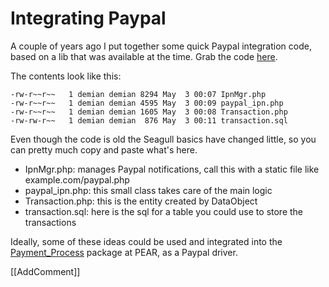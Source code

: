 <!-- Name: Integration/Paypal -->
<!-- Version: 2 -->
<!-- Last-Modified: 2006/11/30 15:52:45 -->
<!-- Author: demian -->
# Integrating Paypal

A couple of years ago I put together some quick Paypal integration code, based on a lib that was available at the time.  Grab the code [here](http://seagullfiles.phpkitchen.com/paypal.tar.gz).

The contents look like this:


    -rw-r~~r~~   1 demian demian 8294 May  3 00:07 IpnMgr.php
    -rw-r~~r~~   1 demian demian 4595 May  3 00:09 paypal_ipn.php
    -rw-r~~r~~   1 demian demian 1605 May  3 00:08 Transaction.php
    -rw-rw-r~~   1 demian demian  876 May  3 00:11 transaction.sql

Even though the code is old the Seagull basics have changed little, so you can pretty much copy and paste what's here.
  * IpnMgr.php: manages Paypal notifications, call this with a static file like example.com/paypal.php
  * paypal_ipn.php: this small class takes care of the main logic
  * Transaction.php: this is the entity created by DataObject
  * transaction.sql: here is the sql for a table you could use to store the transactions

Ideally, some of these ideas could be used and integrated into the [Payment_Process](http://pear.php.net/package/payment_process/) package at PEAR, as a Paypal driver.

[[AddComment]]
